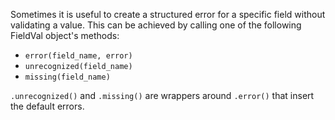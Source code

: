 Sometimes it is useful to create a structured error for a specific field without validating a value. This can be achieved by calling one of the following FieldVal object's methods:

* ```error(field_name, error) ``` 
* ```unrecognized(field_name) ``` 
* ```missing(field_name) ``` 

```.unrecognized()``` and ```.missing()``` are wrappers around ```.error()``` that insert the default errors.
